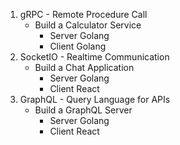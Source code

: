 1. gRPC - Remote Procedure Call
    - Build a Calculator Service
      - Server Golang
      - Client Golang
2. SocketIO - Realtime Communication
   - Build a Chat Application
     - Server Golang
     - Client React 
3. GraphQL - Query Language for APIs
    - Build a GraphQL Server
      - Server Golang
      - Client React